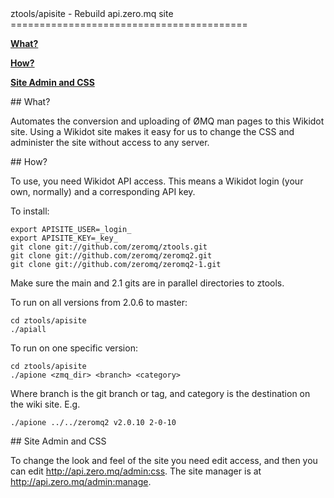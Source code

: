 
<A name="toc1-4" title="ztools/apisite - Rebuild api.zero.mq site" />
ztools/apisite - Rebuild api.zero.mq site
=========================================


**<a href="#toc2-9">What?</a>**

**<a href="#toc2-14">How?</a>**

**<a href="#toc2-43">Site Admin and CSS</a>**

<A name="toc2-9" title="What?" />
## What?

Automates the conversion and uploading of ØMQ man pages to this Wikidot site. Using a Wikidot site makes it easy for us to change the CSS and administer the site without access to any server.

<A name="toc2-14" title="How?" />
## How?

To use, you need Wikidot API access. This means a Wikidot login (your own, normally) and a corresponding API key.

To install:

    export APISITE_USER=_login_
    export APISITE_KEY=_key_
    git clone git://github.com/zeromq/ztools.git
    git clone git://github.com/zeromq/zeromq2.git
    git clone git://github.com/zeromq/zeromq2-1.git

Make sure the main and 2.1 gits are in parallel directories to ztools.

To run on all versions from 2.0.6 to master:

    cd ztools/apisite
    ./apiall

To run on one specific version:

    cd ztools/apisite
    ./apione <zmq_dir> <branch> <category>
    
Where branch is the git branch or tag, and category is the destination on the wiki site. E.g.

    ./apione ../../zeromq2 v2.0.10 2-0-10
    
<A name="toc2-43" title="Site Admin and CSS" />
## Site Admin and CSS

To change the look and feel of the site you need edit access, and then you can edit http://api.zero.mq/admin:css. The site manager is at http://api.zero.mq/admin:manage.
